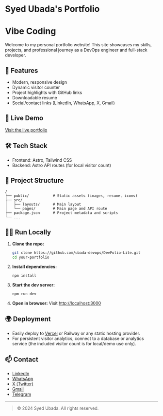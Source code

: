 # Syed Ubada's Portfolio
# Vibe Coding

Welcome to my personal portfolio website! This site showcases my skills, projects, and professional journey as a DevOps engineer and full-stack developer.

## 🌟 Features
- Modern, responsive design
- Dynamic visitor counter
- Project highlights with GitHub links
- Downloadable resume
- Social/contact links (LinkedIn, WhatsApp, X, Gmail)

## 🚀 Live Demo
[Visit the live portfolio](https://devfolio-lite.vercel.app/) <!-- Update with your actual deployed URL -->

## 🛠️ Tech Stack
- Frontend: Astro, Tailwind CSS
- Backend: Astro API routes (for local visitor count)

## 📂 Project Structure
```
/
├── public/           # Static assets (images, resume, icons)
├── src/
│   ├── layouts/      # Main layout
│   └── pages/        # Main page and API route
├── package.json      # Project metadata and scripts
└── ...
```

## 🏃‍♂️ Run Locally
1. **Clone the repo:**
   ```sh
   git clone https://github.com/ubada-devops/DevFolio-Lite.git
   cd your-portfolio
   ```
2. **Install dependencies:**
   ```sh
   npm install
   ```
3. **Start the dev server:**
   ```sh
   npm run dev
   ```
4. **Open in browser:**
   Visit [http://localhost:3000](http://localhost:3000)

## 🌍 Deployment
- Easily deploy to [Vercel](https://vercel.com/) or Railway or any static hosting provider.
- For persistent visitor analytics, connect to a database or analytics service (the included visitor count is for local/demo use only).

## 📫 Contact
- [LinkedIn](www.linkedin.com/in/ubada-devops)
- [WhatsApp](https://wa.me/+917483956344)
- [X (Twitter)](https://x.com/Ubada_DevOps)
- [Gmail](mailto:Ubada.devops@gmail.com)
- [Telegram](t.me/Ubada_Devops)

---

> © 2024 Syed Ubada. All rights reserved.

